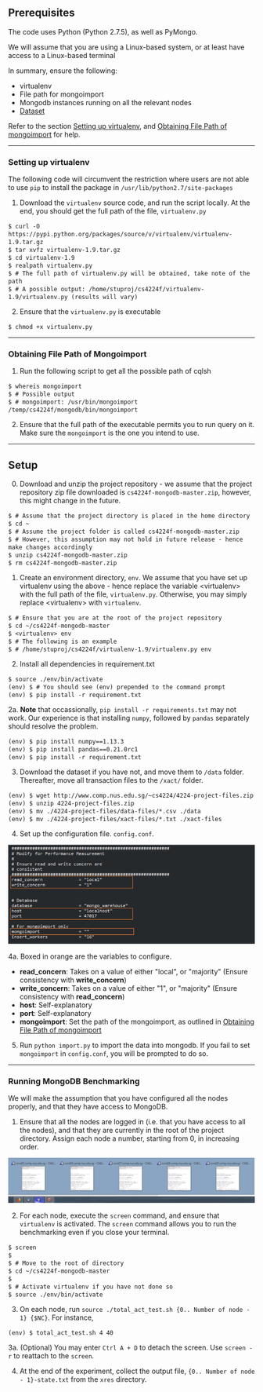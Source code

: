 ## Prerequisites

The code uses Python (Python 2.7.5), as well as PyMongo.

We will assume that you are using a Linux-based system, or at least have access to a Linux-based terminal

In summary, ensure the following:

* virtualenv
* File path for mongoimport
* Mongodb instances running on all the relevant nodes
* [Dataset](http://www.comp.nus.edu.sg/%7Ecs4224/4224-project-files.zip)

Refer to the section [Setting up virtualenv](#set_virtualenv), and [Obtaining File Path of mongoimport](#get_mongoimport) for help.

<hr/>

### <a name="set_virtualenv"></a> Setting up virtualenv

The following code will circumvent the restriction where users are not able to use `pip` to install the package in `/usr/lib/python2.7/site-packages`

1. Download the `virtualenv` source code, and run the script locally. At the end, you should get the full path of the file, `virtualenv.py`

```
$ curl -O https://pypi.python.org/packages/source/v/virtualenv/virtualenv-1.9.tar.gz
$ tar xvfz virtualenv-1.9.tar.gz
$ cd virtualenv-1.9
$ realpath virtualenv.py
$ # The full path of virtualenv.py will be obtained, take note of the path
$ # A possible output: /home/stuproj/cs4224f/virtualenv-1.9/virtualenv.py (results will vary)
```

2. Ensure that the `virtualenv.py` is executable

```
$ chmod +x virtualenv.py
```

<hr/>

### <a name="get_mongoimport"></a> Obtaining File Path of Mongoimport

1. Run the following script to get all the possible path of cqlsh
```
$ whereis mongoimport
$ # Possible output
$ # mongoimport: /usr/bin/mongoimport /temp/cs4224f/mongodb/bin/mongoimport
```

2. Ensure that the full path of the executable permits you to run query on it. Make sure the `mongoimport` is the one you intend to use.

<hr/>

## Setup

0. Download and unzip the project repository - we assume that the project repository zip file downloaded is `cs4224f-mongodb-master.zip`, however, this might change in the future.

```
$ # Assume that the project directory is placed in the home directory
$ cd ~
$ # Assume the project folder is called cs4224f-mongodb-master.zip
$ # However, this assumption may not hold in future release - hence make changes accordingly
$ unzip cs4224f-mongodb-master.zip
$ rm cs4224f-mongodb-master.zip
```

1. Create an environment directory, `env`. We assume that you have set up virtualenv using the above - hence replace the variable \<virtualenv\> with the full path of the file, `virtualenv.py`. Otherwise, you may simply replace \<virtualenv\> with `virtualenv`.

```
$ # Ensure that you are at the root of the project repository
$ cd ~/cs4224f-mongodb-master
$ <virtualenv> env
$ # The following is an example
$ # /home/stuproj/cs4224f/virtualenv-1.9/virtualenv.py env
```

2. Install all dependencies in requirement.txt

```
$ source ./env/bin/activate
(env) $ # You should see (env) prepended to the command prompt
(env) $ pip install -r requirement.txt
```

2a. __Note__ that occassionally, `pip install -r requirements.txt` may not work. Our experience is that installing `numpy`, followed by `pandas` separately should resolve the problem.

```
(env) $ pip install numpy==1.13.3
(env) $ pip install pandas==0.21.0rc1
(env) $ pip install -r requirement.txt
```

3. Download the dataset if you have not, and move them to `/data` folder. Thereafter, move all transaction files to the `/xact/` folder.

```
(env) $ wget http://www.comp.nus.edu.sg/~cs4224/4224-project-files.zip
(env) $ unzip 4224-project-files.zip
(env) $ mv ./4224-project-files/data-files/*.csv ./data
(env) $ mv ./4224-project-files/xact-files/*.txt ./xact-files
```

4. Set up the configuration file. `config.conf`.

![Configuration file setting](documentation/conf.png)

4a. Boxed in orange are the variables to configure.

* __read_concern__: Takes on a value of either "local", or "majority" (Ensure consistency with __write_concern__)
* __write_concern__: Takes on a value of either "1", or "majority" (Ensure consistency with __read_concern__)
* __host__: Self-explanatory
* __port__: Self-explanatory
* __mongoimport__: Set the path of the mongoimport, as outlined in [Obtaining File Path of mongoimport](#get_mongoimport)

5. Run `python import.py` to import the data into mongodb. If you fail to set `mongoimport` in `config.conf`, you will be prompted to do so.

<hr/>

### Running MongoDB Benchmarking

We will make the assumption that you have configured all the nodes properly, and that they have access to MongoDB.

1. Ensure that all the nodes are logged in (i.e. that you have access to all the nodes), and that they are currently in the root of the project directory. Assign each node a number, starting from 0, in increasing order.

![Multiple Shell](documentation/multiple-shell.png)

2. For each node, execute the `screen` command, and ensure that `virtualenv` is activated. The `screen` command allows you to run the benchmarking even if you close your terminal.

```
$ screen
$
$ # Move to the root of directory
$ cd ~/cs4224f-mongodb-master
$
$ # Activate virtualenv if you have not done so
$ source ./env/bin/activate
```

3. On each node, run `source ./total_act_test.sh {0.. Number of node - 1} {$NC}`. For instance,

```
(env) $ total_act_test.sh 4 40
```

3a. (Optional) You may enter `Ctrl A + D` to detach the screen. Use `screen -r` to reattach to the `screen`.

4. At the end of the experiment, collect the output file, `{0.. Number of node - 1}-state.txt` from the `xres` directory.
